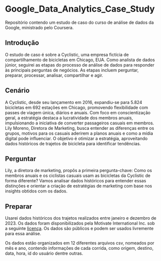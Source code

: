 # Google_Data_Analytics_Case_Study
Repositório contendo um estudo de caso do curso de análise de dados da Google, ministrado pelo Coursera.

## Introdução
O estudo de caso é sobre a Cyclistic, uma empresa fictícia de compartilhamento de bicicletas em Chicago, EUA. Como analista de dados júnior, seguirei as etapas do processo de análise de dados para responder às principais perguntas de negócios. As etapas incluem perguntar, preparar, processar, analisar, compartilhar e agir.

## Cenário
A Cyclistic, desde seu lançamento em 2016, expandiu-se para 5.824 bicicletas em 692 estações em Chicago, promovendo flexibilidade com passes de viagem única, diários e anuais. Com foco em conscientização geral, a estratégia destaca a lucratividade dos membros anuais, impulsionando a iniciativa de converter passageiros casuais em membros. Lily Moreno, Diretora de Marketing, busca entender as diferenças entre os grupos, motivos para os casuais aderirem a planos anuais e como a mídia digital pode influenciar. O objetivo é otimizar a estratégia, aproveitando dados históricos de trajetos de bicicleta para identificar tendências.

## Perguntar
Lily, a diretora de marketing, propôs a primeira pergunta-chave:  Como os membros anuais e os ciclistas casuais usam as bicicletas da Cyclistic de forma diferente?
Vamos analisar dados históricos para entender essas distinções e orientar a criação de estratégias de marketing com base nos insights obtidos com os dados.

## Preparar
Usarei dados históricos dos trajetos realizados entre janeiro e dezembro de 2023. Os dados foram disponibilizados pela Motivate International Inc. sob a seguinte [licença](https://www.divvybikes.com/data-license-agreement). Os dados são públicos e podem ser usados livremente para essa análise.

Os dados estão organizados em 12 diferentes arquivos csv, nomeados por mês e ano, contendo informações de cada corrida, como origem, destino, data, hora, id do usuário dentre outras.

